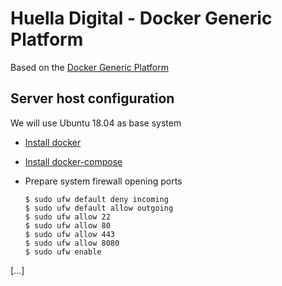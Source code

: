 # Huella Digital - Docker Generic Platform

Based on the [Docker Generic Platform](https://github.com/docker-compose/docker-generic-platform)

## Server host configuration

We will use Ubuntu 18.04 as base system

- [Install docker](https://docs.docker.com/engine/install/ubuntu/)
- [Install docker-compose](https://docs.docker.com/compose/install/)
- Prepare system firewall opening ports

    ```shell
    $ sudo ufw default deny incoming
    $ sudo ufw default allow outgoing
    $ sudo ufw allow 22
    $ sudo ufw allow 80
    $ sudo ufw allow 443
    $ sudo ufw allow 8080
    $ sudo ufw enable
    ```

[...]
